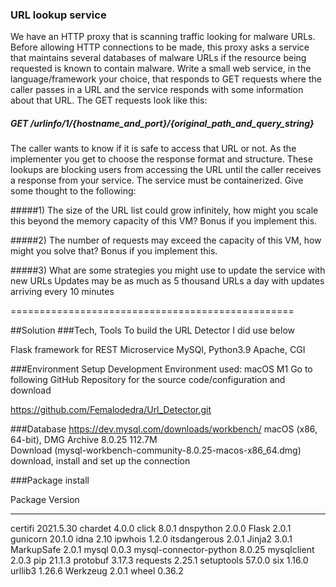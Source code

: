 ### URL lookup service

We have an HTTP proxy that is scanning traffic looking for malware URLs. Before
allowing HTTP connections to be made, this proxy asks a service that maintains several
databases of malware URLs if the resource being requested is known to contain
malware.
Write a small web service, in the language/framework your choice, that responds to
GET requests where the caller passes in a URL and the service responds with some
information about that URL. The GET requests look like this:

##### GET /urlinfo/1/{hostname_and_port}/{original_path_and_query_string}

The caller wants to know if it is safe to access that URL or not. As the implementer you
get to choose the response format and structure. These lookups are blocking users
from accessing the URL until the caller receives a response from your service.
The service must be containerized.
Give some thought to the following:

#####1) The size of the URL list could grow infinitely, how might you scale this beyond the memory capacity of this VM? 
Bonus if you implement this.

#####2) The number of requests may exceed the capacity of this VM, how might you solve that? 
Bonus if you implement this.

#####3) What are some strategies you might use to update the service with new URLs
Updates may be as much as 5 thousand URLs a day with updates arriving every
10 minutes

=================================================

##Solution 
###Tech, Tools
To build the URL Detector I did use below 

Flask framework for REST Microservice
MySQl, Python3.9
Apache, CGI

###Environment Setup
Development Environment used: macOS M1
Go to following GitHub Repository for the source code/configuration and download

https://github.com/Femalodedra/Url_Detector.git

###Database
https://dev.mysql.com/downloads/workbench/
macOS (x86, 64-bit), DMG Archive	8.0.25	112.7M	
Download
(mysql-workbench-community-8.0.25-macos-x86_64.dmg)
download, install and set up the connection

###Package install

Package                Version
--------------------- ---------
certifi               2021.5.30
chardet                4.0.0
click                  8.0.1
dnspython              2.0.0
Flask                  2.0.1
gunicorn               20.1.0
idna                   2.10
ipwhois                1.2.0
itsdangerous           2.0.1
Jinja2                 3.0.1
MarkupSafe             2.0.1
mysql                  0.0.3
mysql-connector-python 8.0.25
mysqlclient            2.0.3
pip                    21.1.3
protobuf               3.17.3
requests               2.25.1
setuptools             57.0.0
six                    1.16.0
urllib3                1.26.6
Werkzeug               2.0.1
wheel                  0.36.2

